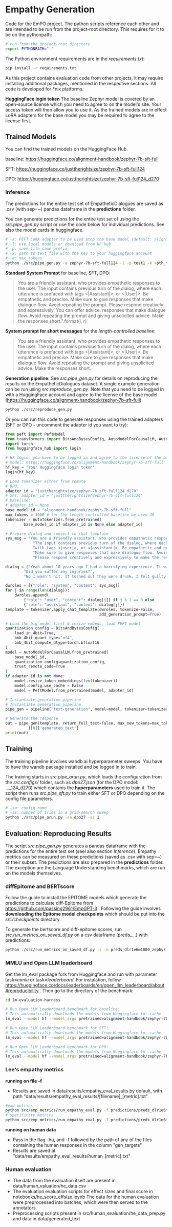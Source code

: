 # Empathy Generation
Code for the EmPO project. The python scripts reference each other and are intended to be run from the project-root directory. This requires for it to be on the pythonpath:
```bash
# run from the project-root directory
export PYTHONPATH="."
```
The Python environment requirements are in the *requirements.txt*:
```bash
pip install -r requirements.txt
```
As this project contains evaluation code from other projects, it may require installing additional packages, mentioned in the respective sections. All code is developed for *nix platforms.

**HuggingFace login token**
The baseline Zephyr model is covered by an open-source license which you need to agree to on the model's site. Your access token will then allow you to use it. As the trained models are in effect LoRA adapters for the base model you may be required to agree to the license first.

## Trained Models
You can find the trained models on the HuggingFace Hub.

baseline:
https://huggingface.co/alignment-handbook/zephyr-7b-sft-full

SFT:
https://huggingface.co/justtherightsize/zephyr-7b-sft-full124

DPO:
https://huggingface.co/justtherightsize/zephyr-7b-sft-full124_d270

### Inference
The predictions for the entire test set of EmpatheticDialogues are saved as .csv (with sep=*~*) pandas dataframe in the **predictions** folder.

You can generate predictions for the entire test set of using the *src.pipe_gen.py* script or use the code below for individual predictions. See also the model cards in huggingface.
```bash
# -a: PEFT LoRA adapter to be used atop the base model (default: alignment-handbook/zephyr-7b-sft-full)
# -l: use local models or download from HF hub
# -p: save file name prefix
# -k: path to text file with the key to your huggingface account
# -m: max_tokens 
python ./src/pipe_gen.py -a zephyr-7b-sft-full124 -l -p test1 -k <pth_to_key> -m 1000
```

**Standard System Prompt** for baseline, SFT, DPO:
> You are a friendly assistant, who provides empathetic responses to the user. The input contains previous turn of the dialog, where each utterance is prefaced with tags <|Assistant|>, or <|User|>. Be empathetic and precise. Make sure to give responses that make dialogue flow. Avoid repeating the prompt. Please respond creatively and expressively. You can offer advice. responses that make dialogue flow. Avoid repeating the prompt and giving unsolicited advice. Make the responses short.".format(l, r)


**System prompt for short messages** for the *length-controlled baseline*:
> You are a friendly assistant, who provides empathetic responses to the user. The input contains previous turn of the dialog, where each utterance is prefaced with tags <|Assistant|>, or <|User|>. Be empathetic and precise. Make sure to give responses that make dialogue flow. Avoid repeating the prompt and giving unsolicited advice. Make the responses short.

**Generation pipeline:**
See *src.pipe_gen.py* for details on reproducing the results on the EmpatheticDialogues dataset. A single example generation can be run using *src.reproduce_gen.py*. Note that you need to be logged in with a HuggingFace account and agree to the license of the base model (https://huggingface.co/alignment-handbook/zephyr-7b-sft-full)
```bash
python ./src/reproduce_gen.py
```
Or you can run this code to generate responses using the trained adapters (SFT or DPO - uncomment the adapter id you want to try):
```python
from peft import PeftModel
from transformers import BitsAndBytesConfig, AutoModelForCausalLM, AutoTokenizer, pipeline
import torch
from huggingface_hub import login

# HF login: you have to be logged in and agree to the license of the base
# model: https://huggingface.co/alignment-handbook/zephyr-7b-sft-full
hf_key = "Your Huggingface login token"
login(hf_key)

# Load tokenizer either from remote
# DPO:
adapter_id = "justtherightsize/zephyr-7b-sft-full124_d270"
# SFT: adapter_id = "justtherightsize/zephyr-7b-sft-full124" 
# baseline:
# adapter_id = None
base_model_id = "alignment-handbook/zephyr-7b-sft-full"
max_tokens = 1000 # for the length controlled baseline we used 30
tokenizer = AutoTokenizer.from_pretrained(
        base_model_id if adapter_id is None else adapter_id)

# Prepare dialog and convert to chat template
sys_msg = "You are a friendly assistant, who provides empathetic responses to the user. " \
            "The input contains previous turn of the dialog, where each utterance is prefaced " \
            "with tags <|user|>, or <|assistant|>. Be empathetic and precise. " \
            "Make sure to give responses that make dialogue flow. Avoid repeating the prompt. " \
            "Please respond creatively and expressively to make the responses longer. You can offer advice."

dialog = ["Yeah about 10 years ago I had a horrifying experience. It was 100% their fault but they hit the water barrels and survived. They had no injuries but they almost ran me off the road.", 
        "Did you suffer any injuries?", 
        "No I wasn't hit. It turned out they were drunk. I felt guilty but realized it was his fault."]

dwroles = [{"role": "system", "content": sys_msg}]
for j in range(len(dialog)):
    dwroles.append(
        {"role": "user", "content": dialog[j]} if j % 2 == 0 else
        {"role": "assistant", "content": dialog[j]})
template = tokenizer.apply_chat_template(dwroles, tokenize=False,
                                         add_generation_prompt=True)

# Load the big model first & resize embeds, load PEFT model
quantization_config = BitsAndBytesConfig(
    load_in_4bit=True,
    bnb_4bit_quant_type="nf4",
    bnb_4bit_compute_dtype=torch.bfloat16
)
model = AutoModelForCausalLM.from_pretrained(
    base_model_id,
    quantization_config=quantization_config,
    trust_remote_code=True
)
if adapter_id is not None:
    model.resize_token_embeddings(len(tokenizer))
    model.config.use_cache = False
    model = PeftModel.from_pretrained(model, adapter_id)

# Instantiate generation pipeline
# Instantiate generation pipeline
pipe_gen = pipeline("text-generation", model=model, tokenizer=tokenizer)

# Generate the response
out = pipe_gen(template, return_full_text=False, max_new_tokens=max_tokens
          )[0]['generated_text']
print(out)
```

## Training
The training pipeline involves wandb.ai hyperparameter sweeps. You have to have the wandb package installed and be logged in to train. 

The training starts in *src.pipe_arun.py*, which loads the configuration from the *src.configs/* folder, such as *dpo27.json* (for the DPO model: ..._124_d270) which contanis the **hyperparameters** used to train it. The script then runs *src.pipe_sft.py* to train either SFT or DPO depending on the config file parameters.
```bash
# -sa: config name
# -ss: number of tries in a grid-search sweep 
python ./src/pipe_arun.py -sa dpo27 -ss 1
```

## Evaluation: Reproducing Results
The script *src.pipe_gen.py* generates a pandas dataframe with the predictions for the entire test set (seel also section *Inference*). Empathy metrics can be measured on these predictions (saved as .csv with sep=*~*) or their subset. The predictions are also prepared in the **predictions** folder. The exception are the Language Understanding benchmarks, which are run on the models themselves.

### diffEpitome and BERTscore
Follow the guide to install the EPITOME models which generate the predictions to calculate diff-Epitome from https://github.com/passing2961/EmpGPT-3 . Following the guide involves **downloading the Epitome model checkpoints** which should be put into the *src/checkpoints* directory.

To generate the bertscore and diff-epitome scores, run *src.run_metrics_on_saved_df.py* on a csv dataframe (preds_...) with predictions:
```bash
python ./src/run_metrics_on_saved_df.py -s -n preds_dlr1e6m1000_zephyr-7b-sft-full124_d270.txt -m bertscore epitome
```

### MMLU and Open LLM leaderboard
Get the lm_eval package fork from Huggingface and run with parameter task=*mmlu* or task=*leaderboard*. For instalation, follow https://huggingface.co/docs/leaderboards/en/open_llm_leaderboard/about#reproducibility . Then go to the directory of the benchmark:
```bash
cd lm-evaluation-harness
```
```bash
# Run Open LLM Leaderboard benchmark for baseline:
# This automatically downloads the models from Huggingface to .cache  
lm_eval --model hf --model_args pretrained=alignment-handbook/zephyr-7b-sft-full,dtype=bfloat16,use_flash_attention_2=True,trust_remote_code=True --tasks=leaderboard --batch_size=auto --num_fewshot 5 --output_path=leader_zephyr-7b-sft.txt
```
```bash
# Run Open LLM Leaderboard benchmark for SFT:
# This automatically downloads the models from Huggingface to .cache  
lm_eval --model hf --model_args pretrained=alignment-handbook/zephyr-7b-sft-full,dtype=bfloat16,use_flash_attention_2=True,trust_remote_code=True,peft=justtherightsize/zephyr-7b-sft-full124,tokenizer=justtherightsize/zephyr-7b-sft-full124 --tasks=leaderboard --batch_size=auto --num_fewshot 5 --output_path=leader_zephyr-7b-sft-full124.txt
```
```bash
# Run Open LLM Leaderboard benchmark for DPO:
# This automatically downloads the models from Huggingface to .cache  
lm_eval --model hf --model_args pretrained=alignment-handbook/zephyr-7b-sft-full,dtype=bfloat16,use_flash_attention_2=True,trust_remote_code=True,peft=justtherightsize/zephyr-7b-sft-full124_d270,tokenizer=justtherightsize/zephyr-7b-sft-full124_d270 --tasks=leaderboard --batch_size=auto ---num_fewshot 5 -output_path=leader_zephyr-7b-sft-full124_d270.txt
```

### Lee's empathy metrics
**running on file -f**
- Results are saved in data/results/empathy_eval_results by default, with path "data/results/empathy_eval_results/[filename]_[metric].txt"
```bash
#vad metrics
python src/emp_metrics/run_empathy_eval.py -f predictions/preds_dlr1e6m1000_zephyr-7b-sft-full124_d270_epi.txt -m vad 
# specificity metrics
python src/emp_metrics/run_empathy_eval.py -f predictions/preds_dlr1e6m1000_zephyr-7b-sft-full124_d270_epi.txt-m nidf
```

**running on human data**
* Pass in the flag -hu, and -f followed by the path of any of the files containing the human responses in the column "gen_targets"
* Results are saved at "data/results/empathy_eval_results/human_[metric].txt"

### Human evaluation
* The data from the evaluation itself are present in data/human\_valuation/he\_data.csv
* The evaluation evaluation scripts for effect sizes and final score in
notebooks/he\_score\_effsize.ipynb
The data for the human evaluation were preprocessed into batches, which were then served to the
annotators.
* Preprocessing scripts present in src/human\_evaluation/he\_data\_prep.py and data in
data/generated\_text

